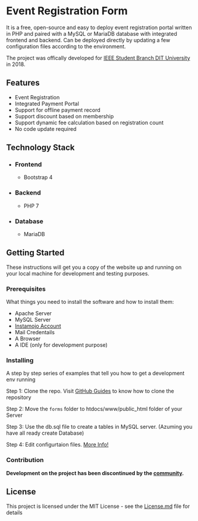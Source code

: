 # Event Registration Form

It is a free, open-source and easy to deploy event registration portal written in PHP and paired with a MySQL or MariaDB database  with integrated frontend and backend. Can be deployed directly by updating a few configuration files according to the environment.

The project was offically developed for [IEEE Student Branch DIT University](https://ieeeditu.org.in/) in 2018.


## Features
* Event Registration
* Integrated Payment Portal
* Support for offline payment record
* Support discount based on membership
* Support dynamic fee calculation based on registration count
* No code update required


## Technology Stack
* ### Frontend
    * Bootstrap 4
* ### Backend
    * PHP 7
* ### Database
    * MariaDB


## Getting Started
These instructions will get you a copy of the website up and running on your local machine for development and testing purposes.


### Prerequisites
What things you need to install the software and how to install them:
* Apache Server
* MySQL Server
* [Instamojo Account](https://www.instamojo.com/)
* Mail Credentails
* A Browser
* A IDE (only for development purpose)

### Installing
A step by step series of examples that tell you how to get a development env running

Step 1: Clone the repo. Visit [GitHub Guides](https://help.github.com/articles/cloning-a-repository/) to know how to clone the repository

Step 2: Move the `forms` folder to htdocs/www/public_html folder of your Server 

Step 3: Use the db.sql file to create a tables in MySQL server. (Azuming you have all ready create Database)

Step 4: Edit configurtaion files. [More Info!](CONFIGURATION.md)


### Contribution
**Development on the project has been discontinued by the [community](https://github.com/ieeeditu).**


## License
This project is licensed under the MIT License - see the [License.md](License.md) file for details